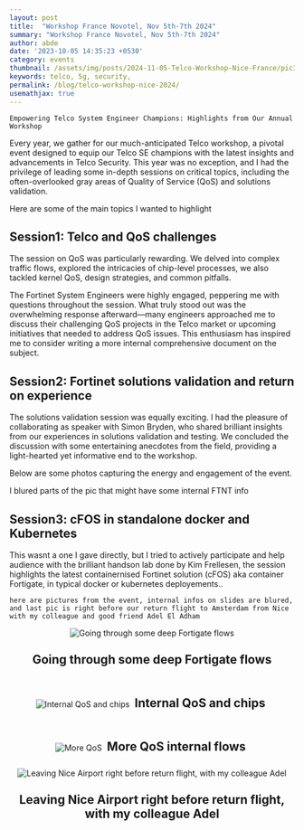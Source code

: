 ```yaml
---
layout: post
title:  "Workshop France Novotel, Nov 5th-7th 2024"
summary: "Workshop France Novotel, Nov 5th-7th 2024"
author: abde
date: '2023-10-05 14:35:23 +0530'
category: events
thumbnail: /assets/img/posts/2024-11-05-Telco-Workshop-Nice-France/pic3-wide.jpeg
keywords: telco, 5g, security, 
permalink: /blog/telco-workshop-nice-2024/
usemathjax: true
---
```


`Empowering Telco System Engineer Champions: Highlights from Our Annual Workshop`

Every year, we gather for our much-anticipated Telco workshop, a pivotal event designed to equip our Telco SE champions with the latest insights and advancements in Telco Security. This year was no exception, and I had the privilege of leading some in-depth sessions on critical topics, including the often-overlooked gray areas of Quality of Service (QoS) and solutions validation.

Here are some of the main topics I wanted to highlight

## Session1: Telco and QoS challenges

The session on QoS was particularly rewarding. We delved into complex traffic flows, explored the intricacies of chip-level processes, we also tackled kernel QoS, design strategies, and common pitfalls. 

The Fortinet System Engineers were highly engaged, peppering me with questions throughout the session. What truly stood out was the overwhelming response afterward—many engineers approached me to discuss their challenging QoS projects  in the Telco market or upcoming initiatives that needed to address QoS issues. This enthusiasm has inspired me to consider writing a more  internal comprehensive document on the subject.

## Session2: Fortinet solutions validation and return on experience

The solutions validation session was equally exciting. I had the pleasure of collaborating as speaker with Simon Bryden, who shared brilliant insights from our experiences in solutions validation and testing. We concluded the discussion with some entertaining anecdotes from the field, providing a light-hearted yet informative end to the workshop.

Below are some photos capturing the energy and engagement of the event.

I blured parts of the pic that might have some internal FTNT info

## Session3: cFOS in standalone docker and Kubernetes

This wasnt a one I gave directly, but I tried to actively participate and help audience with the brilliant handson lab done by Kim Frellesen, the session highlights the latest containernised Fortinet solution (cFOS) aka container Fortigate, in typical docker or kubernetes deployements..


`here are pictures from the event, internal infos on slides are blured, and last pic is right before our return flight to Amsterdam from Nice with my colleague and good friend Adel El Adham`

<div style="text-align: center;">
  <img src="/assets/img/posts/2024-11-05-Telco-Workshop-Nice-France/pic1.jpeg" alt="Going through some deep Fortigate flows" class="img-fluid">
  <p style="font-weight: bold; font-size: 1.5em; padding: 5px; display: inline-block;">Going through some deep Fortigate flows</p>
</div>

<div style="text-align: center;">
  <img src="/assets/img/posts/2024-11-05-Telco-Workshop-Nice-France/pic2.jpeg" alt="Internal QoS and chips" class="img-fluid">
  <p style="font-weight: bold; font-size: 1.5em;  padding: 5px; display: inline-block;">Internal QoS and chips</p>
</div>

<div style="text-align: center;">
  <img src="/assets/img/posts/2024-11-05-Telco-Workshop-Nice-France/pic3.jpeg" alt="More QoS" class="img-fluid">
  <p style="font-weight: bold; font-size: 1.5em; padding: 5px; display: inline-block;">More QoS internal flows</p>
</div>

<div style="text-align: center;">
  <img src="/assets/img/posts/2024-11-05-Telco-Workshop-Nice-France/pic4.jpeg" alt="Leaving Nice Airport right before return flight, with my colleague Adel" class="img-fluid">
  <p style="font-weight: bold; font-size: 1.5em; padding: 5px; display: inline-block;">Leaving Nice Airport right before return flight, with my colleague Adel</p>
</div>